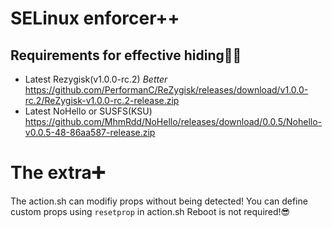 # SELinux enforcer++
## Requirements for effective hiding😶‍🌫️
- Latest Rezygisk(v1.0.0-rc.2) *Better*
https://github.com/PerformanC/ReZygisk/releases/download/v1.0.0-rc.2/ReZygisk-v1.0.0-rc.2-release.zip
- Latest NoHello or SUSFS(KSU)
https://github.com/MhmRdd/NoHello/releases/download/0.0.5/Nohello-v0.0.5-48-86aa587-release.zip
# The extra➕️
The action.sh can modifiy props without being detected!
You can define custom props using `resetprop` in action.sh
Reboot is not required!😎
